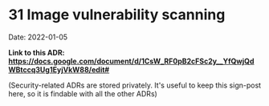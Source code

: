 # 31 Image vulnerability scanning

Date: 2022-01-05

**Link to this ADR: https://docs.google.com/document/d/1CsW_RF0pB2cFSc2y__YfQwjQdWBtccq3Ug1EyjVkW88/edit#**

(Security-related ADRs are stored privately. It's useful to keep this sign-post here, so it is findable with all the other ADRs)
